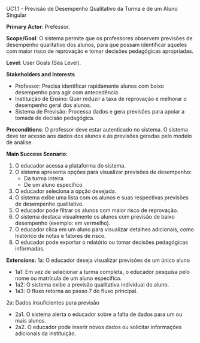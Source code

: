 UC1.1 - Previsão de Desempenho Qualitativo da Turma e de um Aluno Singular


**Primary Actor**: Prefessor.

**Scope/Goal**: O sistema permite que os professores observem previsões de desempenho qualitativo dos alunos, para que possam identificar aqueles com maior risco de reprovação e tomar decisões pedagógicas apropriadas.

**Level**: User Goals (Sea Level).

**Stakeholders and Interests**
- Professor: Precisa identificar rapidamente alunos com baixo desempenho para agir com antecedência.  
- Instituição de Ensino: Quer reduzir a taxa de reprovação e melhorar o desempenho geral dos alunos.  
- Sistema de Previsão: Processa dados e gera previsões para apoiar a tomada de decisão pedagógica.  

**Preconditions**:  O professor deve estar autenticado no sistema. O sistema deve ter acesso aos dados dos alunos e às previsões geradas pelo modelo de análise.

**Main Success Scenario**:
1. O educador acessa a plataforma do sistema.  
2. O sistema apresenta opções para visualizar previsões de desempenho:  
   - Da turma inteira  
   - De um aluno específico  
3. O educador seleciona a opção desejada.  
4. O sistema exibe uma lista com os alunos e suas respectivas previsões de desempenho qualitativo.  
5. O educador pode filtrar os alunos com maior risco de reprovação.  
6. O sistema destaca visualmente os alunos com previsão de baixo desempenho (exemplo: em vermelho).  
7. O educador clica em um aluno para visualizar detalhes adicionais, como histórico de notas e fatores de risco.  
8. O educador pode exportar o relatório ou tomar decisões pedagógicas informadas.  

**Extensions**:
1a: O educador deseja visualizar previsões de um único aluno  
- 1a1: Em vez de selecionar a turma completa, o educador pesquisa pelo nome ou matrícula de um aluno específico.  
- 1a2: O sistema exibe a previsão qualitativa individual do aluno.  
- 1a3: O fluxo retorna ao passo 7 do fluxo principal.  

2a: Dados insuficientes para previsão  
- 2a1. O sistema alerta o educador sobre a falta de dados para um ou mais alunos.  
- 2a2. O educador pode inserir novos dados ou solicitar informações adicionais da instituição.  

